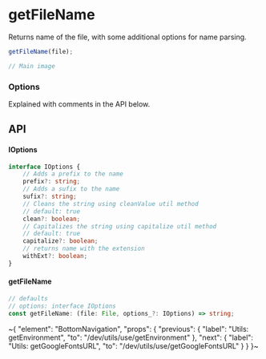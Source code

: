 
# getFileName

Returns name of the file, with some additional options for name parsing.

```ts
getFileName(file);

// Main image
```

### Options

Explained with comments in the API below.

## API

#### IOptions

```ts
interface IOptions {
    // Adds a prefix to the name
    prefix?: string;
    // Adds a sufix to the name
    sufix?: string;
    // Cleans the string using cleanValue util method
    // default: true
    clean?: boolean;
    // Capitalizes the string using capitalize util method
    // default: true
    capitalize?: boolean;
    // returns name with the extension
    withExt?: boolean;
}
```

#### getFileName

```ts
// defaults
// options: interface IOptions
const getFileName: (file: File, options_?: IOptions) => string;
```


~{
  "element": "BottomNavigation",
  "props": {
    "previous": {
      "label": "Utils: getEnvironment",
      "to": "/dev/utils/use/getEnvironment"
    },
    "next": {
      "label": "Utils: getGoogleFontsURL",
      "to": "/dev/utils/use/getGoogleFontsURL"
    }
  }
}~

